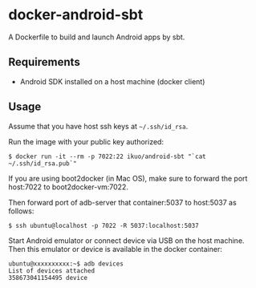 # docker-android-sbt
A Dockerfile to build and launch Android apps by sbt.

## Requirements
- Android SDK installed on a host machine (docker client)

## Usage

Assume that you have host ssh keys at `~/.ssh/id_rsa`.

Run the image with your public key authorized:
```
$ docker run -it --rm -p 7022:22 ikuo/android-sbt "`cat ~/.ssh/id_rsa.pub`"
```

If you are using boot2docker (in Mac OS), make sure to forward the port host:7022 to boot2docker-vm:7022.

Then forward port of adb-server that container:5037 to host:5037 as follows:

```
$ ssh ubuntu@localhost -p 7022 -R 5037:localhost:5037
```

Start Android emulator or connect device via USB on the host machine.
Then this emulator or device is available in the docker container:

```
ubuntu@xxxxxxxxxx:~$ adb devices
List of devices attached
358673041154495 device
```
